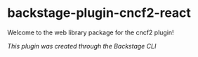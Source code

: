 # backstage-plugin-cncf2-react

Welcome to the web library package for the cncf2 plugin!

_This plugin was created through the Backstage CLI_
